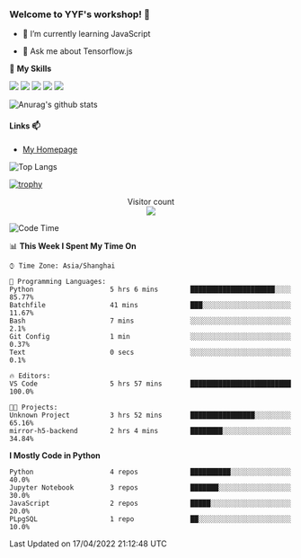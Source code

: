 ### Welcome to YYF's workshop! 👋

<!--
**YifeiYang210/YifeiYang210** is a ✨ _special_ ✨ repository because its `README.md` (this file) appears on your GitHub profile.

Here are some ideas to get you started:

- 🔭 I’m currently working on ...
- 🌱 I’m currently learning ...
- 👯 I’m looking to collaborate on ...
- 🤔 I’m looking for help with ...
- 💬 Ask me about ...
- 📫 How to reach me: ...
- 😄 Pronouns: ...
- ⚡ Fun fact: ...
-->

- 🌱 I’m currently learning JavaScript

- 💬 Ask me about Tensorflow.js

🌟 **My Skills**
<!-- [![](https://img.shields.io/badge/{徽标标题}-{徽标内容}-{徽标颜色}.svg)]({linkUrl}) -->

![](https://img.shields.io/badge/-Python-3f7fbd?logo=Python&logoColor=fff)
![](https://img.shields.io/badge/-DeepLearning-3f7fbd?logo=Pandas&logoColor=fff)
![](https://img.shields.io/badge/-Wechat-3f7fbd?logo=Wechat&logoColor=fff)
![](https://img.shields.io/badge/-C%2B%2B-3f7fbd?logo=C%2B%2B&logoColor=fff)
![](https://img.shields.io/badge/-JavaScript-3f7fbd?logo=JavaScript&logoColor=fff)

![Anurag's github stats](https://github-readme-stats.vercel.app/api?username=YifeiYang210&theme=maroongold)



#### Links 📫

* [My Homepage](https://YifeiYang210.github.io/blog/)

![Top Langs](https://github-readme-stats.vercel.app/api/top-langs/?username=YifeiYang210&hide=roff,c)

[![trophy](https://github-profile-trophy.vercel.app/?username=YifeiYang210&theme=dracula&row=2&column=3)](https://github.com/ryo-ma/github-profile-trophy)

<p align="center"> 
  Visitor count<br>
  <img src="https://profile-counter.glitch.me/YifeiYang210/count.svg" />
</p>

<!--START_SECTION:waka-->
![Code Time](http://img.shields.io/badge/Code%20Time-1%2C082%20hrs%2029%20mins-blue)

📊 **This Week I Spent My Time On** 

```text
⌚︎ Time Zone: Asia/Shanghai

💬 Programming Languages: 
Python                   5 hrs 6 mins        █████████████████████░░░░   85.77% 
Batchfile                41 mins             ███░░░░░░░░░░░░░░░░░░░░░░   11.67% 
Bash                     7 mins              ░░░░░░░░░░░░░░░░░░░░░░░░░   2.1% 
Git Config               1 min               ░░░░░░░░░░░░░░░░░░░░░░░░░   0.37% 
Text                     0 secs              ░░░░░░░░░░░░░░░░░░░░░░░░░   0.1%

🔥 Editors: 
VS Code                  5 hrs 57 mins       █████████████████████████   100.0%

🐱‍💻 Projects: 
Unknown Project          3 hrs 52 mins       ████████████████░░░░░░░░░   65.16% 
mirror-h5-backend        2 hrs 4 mins        ████████░░░░░░░░░░░░░░░░░   34.84%

```

**I Mostly Code in Python** 

```text
Python                   4 repos             ██████████░░░░░░░░░░░░░░░   40.0% 
Jupyter Notebook         3 repos             ███████░░░░░░░░░░░░░░░░░░   30.0% 
JavaScript               2 repos             █████░░░░░░░░░░░░░░░░░░░░   20.0% 
PLpgSQL                  1 repo              ██░░░░░░░░░░░░░░░░░░░░░░░   10.0%

```



 Last Updated on 17/04/2022 21:12:48 UTC
<!--END_SECTION:waka-->


